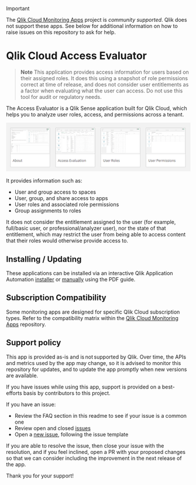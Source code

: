 > [!IMPORTANT]
> The [Qlik Cloud Monitoring Apps](https://github.com/qlik-oss/qlik-cloud-monitoring-apps) project is _community supported_.
> Qlik does not support these apps. See below for additional information
> on how to raise issues on this repository to ask for help.

# Qlik Cloud Access Evaluator

> **Note**
> This application provides access information for users based on their assigned roles. It does this using a snapshot of role
> permissions correct at time of release, and does not consider user entitlements as a factor when evaluating what the user can
> access. Do not use this tool for audit or regulatory needs.

The Access Evaluator is a Qlik Sense application built for Qlik Cloud, which helps
you to analyze user roles, access, and permissions across a tenant.

![Sheets in the Access Evaluator](/images/readme_sheets.png)

It provides information such as:

* User and group access to spaces
* User, group, and share access to apps
* User roles and associated role permissions
* Group assignments to roles

It does not consider the entitlement assigned to the user (for example, full/basic user, or professional/analyzer user), nor the
state of that entitlement, which may restrict the user from being able to access content that their roles would otherwise provide
access to.

## Installing / Updating

These applications can be installed via an interactive Qlik Application Automation [installer](https://community.qlik.com/t5/Official-Support-Articles/Qlik-Cloud-Monitoring-Apps-Workflow-Guide/ta-p/2134140) or [manually](/../../releases) using the PDF guide.

## Subscription Compatibility

Some monitoring apps are designed for specific Qlik Cloud subscription types. Refer to the compatibility matrix within the [Qlik Cloud Monitoring Apps](https://github.com/qlik-oss/qlik-cloud-monitoring-apps?tab=readme-ov-file#applications) repository.

## Support policy

This app is provided as-is and is not supported by Qlik. Over time, the APIs and
metrics used by the app may change, so it is advised to monitor this repository
for updates, and to update the app promptly when new versions are available.

If you have issues while using this app, support is provided on a best-efforts
basis by contributors to this project.

If you have an issue:

* Review the FAQ section in this readme to see if your issue is a common one
* Review open and closed [issues](/../../issues)
* Open a [new issue](/../../issues/new), following the issue template

If you are able to resolve the issue, then close your issue with the resolution,
and if you feel inclined, open a PR with your proposed changes so that we can
consider including the improvement in the next release of the app.

Thank you for your support!
